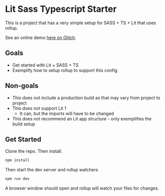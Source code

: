 # Lit Sass Typescript Starter

This is a project that has a very simple setup for SASS + TS + Lit that uses rollup.

See an online demo [here on Glitch](https://glitch.com/edit/#!/lit-sass-ts-starter).

## Goals

* Get started with Lit + SASS + TS
* Exemplify how to setup rollup to support this config

## Non-goals

* This does not include a production build as that may vary from project to project
* This does not support Lit 1
  * It can, but the imports will have to be changed
* This does not recommend an Lit app structure - only exemplifies the build setup

## Get Started

Clone the repo. Then install.

```bash
npm install
```

Then start the dev server and rollup watchers

```bash
npm run dev
```

A browser window should open and rollup will watch your files for changes.